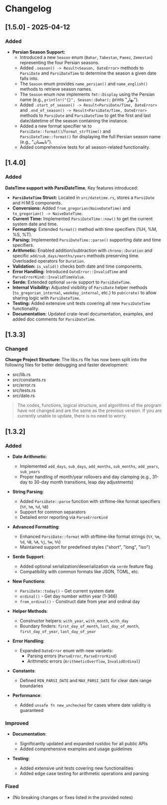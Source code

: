 # Changelog

## [1.5.0] - 2025-04-12

### Added

*   **Persian Season Support:**
    *   Introduced a new `Season` enum (`Bahar`, `Tabestan`, `Paeez`, `Zemestan`) representing the four Persian seasons.
    *   Added `.season() -> Result<Season, DateError>` methods to `ParsiDate` and `ParsiDateTime` to determine the season a given date falls into.
    *   The `Season` enum provides `name_persian()` and `name_english()` methods to retrieve season names.
    *   The `Season` enum now implements `fmt::Display` using the Persian name (e.g., `println!("{}", Season::Bahar);` prints "بهار").
    *   Added `.start_of_season() -> Result<ParsiDate/Time, DateError>` and `.end_of_season() -> Result<ParsiDate/Time, DateError>` methods to `ParsiDate` and `ParsiDateTime` to get the first and last date/datetime of the season containing the instance.
    *   Added a new format specifier `%K` to `ParsiDate::format()`/`format_strftime()` and `ParsiDateTime::format()` for displaying the full Persian season name (e.g., "تابستان").
    *   Added comprehensive tests for all season-related functionality.


## [1.4.0]

### Added

 **DateTime support with ParsiDateTime**,
Key features introduced:
- **`ParsiDateTime` Struct:** Located in `src/datetime.rs`, stores a `ParsiDate` and H:M:S components.
- **Conversions:** Added `from_gregorian(NaiveDateTime)` and `to_gregorian() -> NaiveDateTime`.
- **Current Time:** Implemented `ParsiDateTime::now()` to get the current system date and time.
- **Formatting:** Extended `format()` method with time specifiers (%H, %M, %S, %T).
- **Parsing:** Implemented `ParsiDateTime::parse()` supporting date and time specifiers.
- **Arithmetic:** Enabled addition/subtraction with `chrono::Duration` and specific `add/sub_days/months/years` methods preserving time. Overloaded operators for `Duration`.
- **Validation:** `is_valid()` checks both date and time components.
- **Error Handling:** Introduced `DateError::InvalidTime` and `ParseErrorKind::InvalidTimeValue`.
- **Serde:** Extended optional `serde` support to `ParsiDateTime`.
- **Internal Visibility:** Adjusted visibility of `ParsiDate` helper methods (`to_gregorian_internal`, `weekday_internal`, etc.) to `pub(crate)` to allow sharing logic with `ParsiDateTime`.
- **Testing:** Added extensive unit tests covering all new `ParsiDateTime` functionality.
- **Documentation:** Updated crate-level documentation, examples, and added doc comments for `ParsiDateTime`.


## [1.3.3]

### Changed
**Change Project Structure:**
The libs.rs file has now been split into the following files for better debugging and faster development:
- src/lib.rs
- src/constants.rs
- src/error.rs
- src/tests.rs
- src/date.rs

> The codes, functions, logical structure, and algorithms of the program have not changed and are the same as the previous version. If you are currently unable to update, there is no need to worry.


## [1.3.2]

### Added
- **Date Arithmetic**:
  - Implemented `add_days`, `sub_days`, `add_months`, `sub_months`, `add_years`, `sub_years`
  - Proper handling of month/year rollovers and day clamping (e.g., 31-day to 30-day month transitions, leap day adjustments)
  
- **String Parsing**:
  - Added `ParsiDate::parse` function with strftime-like format specifiers (`%Y`, `%m`, `%d`, `%B`)
  - Support for common separators
  - Detailed error reporting via `ParseErrorKind`

- **Advanced Formatting**:
  - Enhanced `ParsiDate::format` with strftime-like format strings (`%Y`, `%m`, `%d`, `%B`, `%A`, `%j`, `%w`, `%%`)
  - Maintained support for predefined styles ("short", "long", "iso")

- **Serde Support**:
  - Added optional serialization/deserialization via `serde` feature flag
  - Compatibility with common formats like JSON, TOML, etc.

- **New Functions**:
  - `ParsiDate::today()` - Get current system date
  - `ordinal()` - Get day number within year (1-366)
  - `from_ordinal()` - Construct date from year and ordinal day

- **Helper Methods**:
  - Constructor helpers: `with_year`, `with_month`, `with_day`
  - Boundary finders: `first_day_of_month`, `last_day_of_month`, `first_day_of_year`, `last_day_of_year`

- **Error Handling**:
  - Expanded `DateError` enum with new variants:
    - Parsing errors (`ParseError`, `ParseErrorKind`)
    - Arithmetic errors (`ArithmeticOverflow`, `InvalidOrdinal`)

- **Constants**:
  - Defined `MIN_PARSI_DATE` and `MAX_PARSI_DATE` for clear date range boundaries

- **Performance**:
  - Added `unsafe fn new_unchecked` for cases where date validity is guaranteed

### Improved
- **Documentation**:
  - Significantly updated and expanded rustdoc for all public APIs
  - Added comprehensive examples and usage guidelines

- **Testing**:
  - Added extensive unit tests covering new functionalities
  - Added edge case testing for arithmetic operations and parsing

### Fixed
- (No breaking changes or fixes listed in the provided notes)
